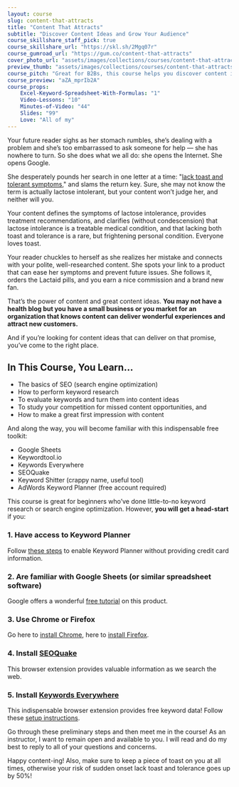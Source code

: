 ```yaml
---
layout: course
slug: content-that-attracts
title: "Content That Attracts"
subtitle: "Discover Content Ideas and Grow Your Audience"
course_skillshare_staff_pick: true
course_skillshare_url: "https://skl.sh/2Mgq07r"
course_gumroad_url: "https://gum.co/content-that-attracts"
cover_photo_url: "assets/images/collections/courses/content-that-attracts/content-that-attracts-cover-photo.png"
preview_thumb: "assets/images/collections/courses/content-that-attracts/preview-thumb.jpg"
course_pitch: "Great for B2Bs, this course helps you discover content ideas by studying search results, your competition, and local trends"
course_preview: "aZA_mprIb2A"
course_props:
    Excel-Keyword-Spreadsheet-With-Formulas: "1"
    Video-Lessons: "10"
    Minutes-of-Video: "44"
    Slides: "99"
    Love: "All of my"
---
```

Your future reader sighs as her stomach rumbles, she’s dealing with a problem and she’s too embarrassed to ask someone for help — she has nowhere to turn. So she does what we all do: she opens the Internet. She opens Google.

She desperately pounds her search in one letter at a time: "[lack toast and tolerant symptoms](https://www.reddit.com/r/funny/comments/su6ok/lack_toast_and_tolerant/)," and slams the return key. Sure, she may not know the term is actually lactose intolerant, but your content won’t judge her, and neither will you.

Your content defines the symptoms of lactose intolerance, provides treatment recommendations, and clarifies (without condescension) that lactose intolerance is a treatable medical condition, and that lacking both toast and tolerance is a rare, but frightening personal condition. Everyone loves toast.

Your reader chuckles to herself as she realizes her mistake and connects with your polite, well-researched content. She spots your link to a product that can ease her symptoms and prevent future issues. She follows it, orders the Lactaid pills, and you earn a nice commission and a brand new fan.

That’s the power of content and great content ideas. **You may not have a health blog but you have a small business or you market for an organization that knows content can deliver wonderful experiences and attract new customers.**

And if you’re looking for content ideas that can deliver on that promise, you’ve come to the right place.

## In This Course, You Learn…

- The basics of SEO (search engine optimization)
- How to perform keyword research
- To evaluate keywords and turn them into content ideas
- To study your competition for missed content opportunities, and
- How to make a great first impression with content

And along the way, you will become familiar with this indispensable free toolkit:

- Google Sheets
- Keywordtool.io
- Keywords Everywhere
- SEOQuake
- Keyword Shitter (crappy name, useful tool)
- AdWords Keyword Planner (free account required)

This course is great for beginners who’ve done little-to-no keyword research or search engine optimization. However, **you will get a head-start** if you:

### 1. Have access to Keyword Planner

Follow [these steps](https://www.techwyse.com/blog/search-engine-optimization/google-keyword-planner/) to enable Keyword Planner without providing credit card information.

### 2. Are familiar with Google Sheets (or similar spreadsheet software)

Google offers a wonderful [free tutorial](https://gsuite.google.com/learning-center/products/sheets/get-started/#!/) on this product.

### 3. Use Chrome or Firefox

Go here to [install Chrome](https://www.google.com/chrome/), here to [install Firefox](https://www.mozilla.org/en-US/firefox/).

### 4. Install [SEOQuake](https://www.seoquake.com/index.html)

This browser extension provides valuable information as we search the web.

### 5. Install [Keywords Everywhere](https://keywordseverywhere.com/)

This indispensable browser extension provides free keyword data! Follow these [setup instructions](https://keywordseverywhere.com/first-install-addon.html).

Go through these preliminary steps and then meet me in the course! As an instructor, I want to remain open and available to you. I will read and do my best to reply to all of your questions and concerns.

Happy content-ing! Also, make sure to keep a piece of toast on you at all times, otherwise your risk of sudden onset lack toast and tolerance goes up by 50%!